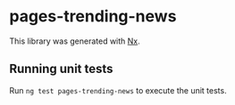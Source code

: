 # pages-trending-news

This library was generated with [Nx](https://nx.dev).

## Running unit tests

Run `ng test pages-trending-news` to execute the unit tests.
